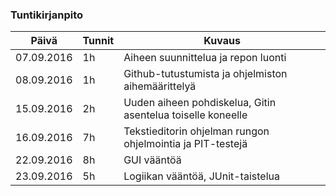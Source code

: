 ### Tuntikirjanpito
Päivä | Tunnit | Kuvaus
--------------- | ----- | ------
07.09.2016 | 1h | Aiheen suunnittelua ja repon luonti
08.09.2016| 1h | Github-tutustumista ja ohjelmiston aihemäärittelyä
15.09.2016 | 2h | Uuden aiheen pohdiskelua, Gitin asentelua toiselle koneelle
16.09.2016 | 7h| Tekstieditorin ohjelman rungon ohjelmointia ja PIT-testejä
22.09.2016 | 8h | GUI vääntöä
23.09.2016 | 5h | Logiikan vääntöä, JUnit-taistelua

